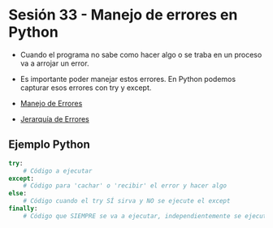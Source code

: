 # Sesión 33 - Manejo de errores en Python

* Cuando el programa no sabe como hacer algo o se traba en un proceso va a arrojar un error.

* Es importante poder manejar estos errores. En Python podemos capturar esos errores con try y except.

* [Manejo de Errores](https://sodocumentation.net/es/python/topic/1788/excepciones "Manejo de Errores")

* [Jerarquía de Errores](https://docs.python.org/3/library/exceptions.html#exception-hierarchy "Jerarquía de Errores")

## Ejemplo Python

```python
try:
	# Código a ejecutar
except:
	# Código para 'cachar' o 'recibir' el error y hacer algo
else:
	# Código cuando el try SÍ sirva y NO se ejecute el except
finally:	
	# Código que SIEMPRE se va a ejecutar, independientemente se ejecute el except o el else
```